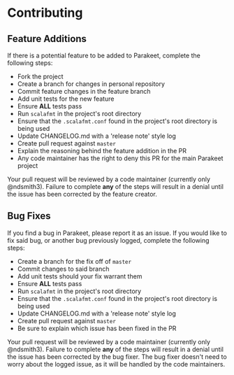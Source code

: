 # Contributing

## Feature Additions

If there is a potential feature to be added to Parakeet, complete the following steps:

 * Fork the project
 * Create a branch for changes in personal repository
 * Commit feature changes in the feature branch
 * Add unit tests for the new feature
 * Ensure **ALL** tests pass
 * Run `scalafmt` in the project's root directory
  * Ensure that the `.scalafmt.conf` found in the project's root directory is being used
 * Update CHANGELOG.md with a 'release note' style log
 * Create pull request against `master`
  * Explain the reasoning behind the feature addition in the PR
  * Any code maintainer has the right to deny this PR for the main Parakeet project

Your pull request will be reviewed by a code maintainer (currently only @ndsmith3). Failure to complete **any** of the steps will result in a denial until the issue has been corrected by the feature creator.

## Bug Fixes

If you find a bug in Parakeet, please report it as an issue. If you would like to fix said bug, or another bug previously logged, complete the following steps:

 * Create a branch for the fix off of `master`
 * Commit changes to said branch
 * Add unit tests should your fix warrant them
 * Ensure **ALL** tests pass
 * Run `scalafmt` in the project's root directory
  * Ensure that the `.scalafmt.conf` found in the project's root directory is being used
 * Update CHANGELOG.md with a 'release note' style log
 * Create pull request against `master`
  * Be sure to explain which issue has been fixed in the PR

Your pull request will be reviewed by a code maintainer (currently only @ndsmith3). Failure to complete **any** of the steps will result in a denial until the issue has been corrected by the bug fixer. The bug fixer doesn't need to worry about the logged issue, as it will be handled by the code maintainers.
